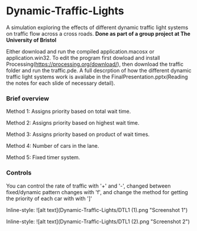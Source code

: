 # Dynamic-Traffic-Lights
A simulation exploring the effects of different dynamic traffic light systems on traffic flow across a cross roads. 
**Done as part of a group project at The University of Bristol**

Either download and run the compiled application.macosx or application.win32. 
To edit the program first dowload and install Processing(https://processing.org/download/), then download the traffic folder and run the traffic.pde.
A full descrption of how the different dynamic traffic light systems work is availabe in the FinalPresentation.pptx(Reading the notes for each slide of necessary detail).

### Brief overview

Method 1:
	Assigns priority based on total wait time.

Method 2:
	Assigns priority based on highest wait time.

Method 3:
	Assigns priority based on product of wait times.

Method 4:
	Number of cars in the lane.

Method 5:
	Fixed timer system.

### Controls
You can control the rate of traffic with '+' and '-', changed between fixed/dynamic pattern changes with 'f', and change the method for getting the priority of each car with with ']'

Inline-style: 
![alt text](Dynamic-Traffic-Lights/DTL1 (1).png "Screenshot 1")

Inline-style: 
![alt text](Dynamic-Traffic-Lights/DTL1 (2).png "Screenshot 2")
